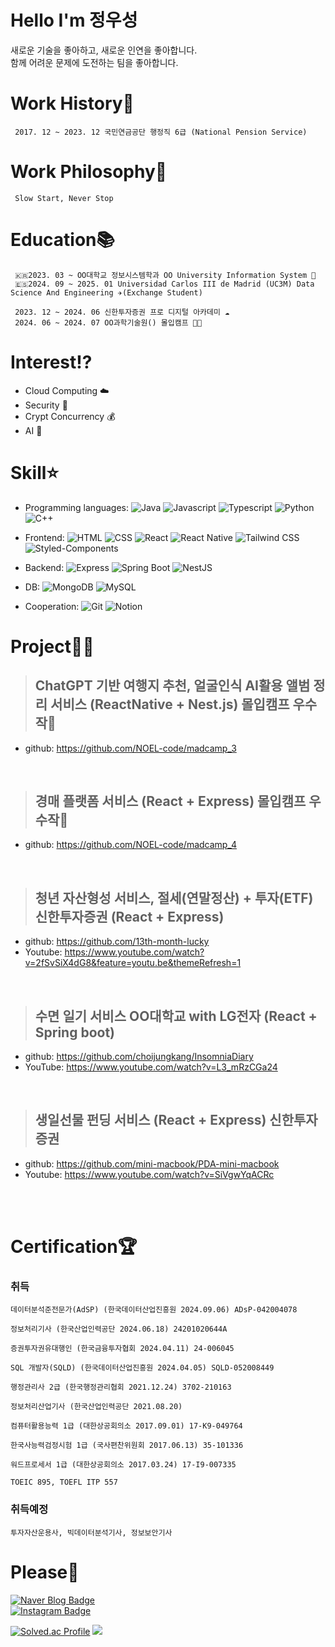 # Hello I'm 정우성
새로운 기술을 좋아하고, 새로운 인연을 좋아합니다. <br />
함께 어려운 문제에 도전하는 팀을 좋아합니다. 

# Work History💼
     2017. 12 ~ 2023. 12 국민연금공단 행정직 6급 (National Pension Service)  
     
# Work Philosophy🧐 
     Slow Start, Never Stop

# Education📚
     🇰🇷2023. 03 ~ OO대학교 정보시스템학과 OO University Information System 🦁   
     🇪🇸2024. 09 ~ 2025. 01 Universidad Carlos III de Madrid (UC3M) Data Science And Engineering ✈️(Exchange Student)
     
     2023. 12 ~ 2024. 06 신한투자증권 프로 디지털 아카데미 ☁️
     2024. 06 ~ 2024. 07 OO과학기술원() 몰입캠프 👨‍💻
     

# Interest⁉️
- Cloud Computing ☁️  
- Security 🔐
- Crypt Concurrency 💰
- AI 🤖
  
# Skill⭐️

- Programming languages:
![Java](https://img.shields.io/badge/-Java-007396?style=flat&logo=Java&logoColor=white)
![Javascript](https://img.shields.io/badge/-Javascript-F7DF1E?style=flat&logo=Javascript&logoColor=white)
![Typescript](https://img.shields.io/badge/-Typescript-3178C6?style=flat&logo=Typescript&logoColor=white)
![Python](https://img.shields.io/badge/-Python-3776AB?style=flat&logo=Python&logoColor=white)
![C++](https://img.shields.io/badge/-C++-00599C?style=flat&logo=C%2B%2B&logoColor=white)

- Frontend:
![HTML](https://img.shields.io/badge/-HTML5-E34F26?style=flat&logo=HTML5&logoColor=white)
![CSS](https://img.shields.io/badge/-CSS-1572B6?style=flat&logo=CSS3&logoColor=white)
![React](https://img.shields.io/badge/-React-61DAFB?style=flat&logo=React&logoColor=white)
![React Native](https://img.shields.io/badge/-React%20Native-61DAFB?style=flat&logo=React&logoColor=white)
![Tailwind CSS](https://img.shields.io/badge/-TailwindCSS-06B6D4?style=flat&logo=TailwindCSS&logoColor=white)
![Styled-Components](https://img.shields.io/badge/-Styled--Components-DB7093?style=flat&logo=styled-components&logoColor=white)

- Backend:
![Express](https://img.shields.io/badge/-Express-000000?style=flat&logo=Express&logoColor=white)
![Spring Boot](https://img.shields.io/badge/-Spring%20Boot-6DB33F?style=flat&logo=Spring%20Boot&logoColor=white)
![NestJS](https://img.shields.io/badge/-NestJS-E0234E?style=flat&logo=NestJS&logoColor=white)

- DB:
![MongoDB](https://img.shields.io/badge/-MongoDB-47A248?style=flat&logo=MongoDB&logoColor=white)
![MySQL](https://img.shields.io/badge/-MySQL-4479A1?style=flat&logo=MySQL&logoColor=white)

- Cooperation:
![Git](https://img.shields.io/badge/-Git-F05032?style=flat&logo=git&logoColor=white)
![Notion](https://img.shields.io/badge/-Notion-000000?style=flat&logo=Notion&logoColor=white)

  
# Project👨‍💻

> ## ChatGPT 기반 여행지 추천, 얼굴인식 AI활용 앨범 정리 서비스 (ReactNative + Nest.js) 몰입캠프 우수작👑
- github: [https://github.com/NOEL-code/madcamp_3 ](https://github.com/NOEL-code/madcamp_3)

<br/>

> ## 경매 플랫폼 서비스 (React + Express) 몰입캠프 우수작👑
- github: [https://github.com/NOEL-code/madcamp_4 ](https://github.com/NOEL-code/madcamp_4)

<br/>

> ## 청년 자산형성 서비스, 절세(연말정산) + 투자(ETF) 신한투자증권 (React + Express)
- github: https://github.com/13th-month-lucky
- Youtube: https://www.youtube.com/watch?v=2fSvSiX4dG8&feature=youtu.be&themeRefresh=1

<br/>

> ## 수면 일기 서비스 OO대학교 with LG전자 (React + Spring boot)  
- github: https://github.com/choijungkang/InsomniaDiary  
- YouTube: https://www.youtube.com/watch?v=L3_mRzCGa24    

<br/>

> ## 생일선물 펀딩 서비스 (React + Express) 신한투자증권
- github: https://github.com/mini-macbook/PDA-mini-macbook
- Youtube: https://www.youtube.com/watch?v=SiVgwYqACRc
  
<br/>


  


<br/>

# Certification🏆


### 취득
```
데이터분석준전문가(AdSP) (한국데이터산업진흥원 2024.09.06) ADsP-042004078

정보처리기사 (한국산업인력공단 2024.06.18) 24201020644A

증권투자권유대행인 (한국금융투자협회 2024.04.11) 24-006045

SQL 개발자(SQLD) (한국데이터산업진흥원 2024.04.05) SQLD-052008449	

행정관리사 2급 (한국행정관리협회 2021.12.24) 3702-210163	

정보처리산업기사 (한국산업인력공단 2021.08.20)

컴퓨터활용능력 1급 (대한상공회의소 2017.09.01) 17-K9-049764

한국사능력검정시험 1급 (국사편찬위원회 2017.06.13) 35-101336

워드프로세서 1급 (대한상공회의소 2017.03.24) 17-I9-007335

TOEIC 895, TOEFL ITP 557
```

### 취득예정
```
투자자산운용사, 빅데이터분석기사, 정보보안기사
```

# Please🙏

[![Naver Blog Badge](https://img.shields.io/badge/Naver%20Blog-eiieonoel-green)](https://blog.naver.com/eiieonoel)
<br/>
[![Instagram Badge](https://img.shields.io/badge/Instagram-eiionoel-E4405F?style=for-the-badge&logo=instagram&logoColor=white)](https://instagram.com/eiionoel)



        




[![Solved.ac Profile](http://mazassumnida.wtf/api/v2/generate_badge?boj=junusong12)](https://solved.ac/junusng12/)
<img src="https://github-readme-stats.vercel.app/api/top-langs/?username=NOEL-code&layout=compact"><br><br>



